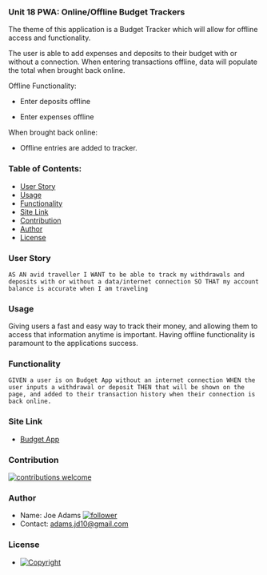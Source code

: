 ### Unit 18 PWA: Online/Offline Budget Trackers

The theme of this application is a Budget Tracker which will allow for offline access and functionality.

The user is able to add expenses and deposits to their budget with or without a connection. When entering transactions offline, data will populate the total when brought back online.

Offline Functionality:

  * Enter deposits offline

  * Enter expenses offline

When brought back online:

  * Offline entries are added to tracker.
   
### Table of Contents:
  - [User Story](#user-story-speech_balloon)
  - [Usage](#usage)
  - [Functionality](#functionality)
  - [Site Link](#site-Link)
  - [Contribution](#contribution-handshake)
  - [Author](#author)
  - [License](#license-trophy)
  
### User Story
``
    AS AN avid traveller
I WANT to be able to track my withdrawals and deposits with or without a data/internet connection
SO THAT my account balance is accurate when I am traveling
``
  
### Usage

Giving users a fast and easy way to track their money, and allowing them to access that information anytime is important. Having offline functionality is paramount to the applications success.

### Functionality
``
GIVEN a user is on Budget App without an internet connection
WHEN the user inputs a withdrawal or deposit
THEN that will be shown on the page, and added to their transaction history when their connection is back online.
``

### Site Link
  * [Budget App](https://sheltered-stream-85992.herokuapp.com/)

### Contribution
 
 [![contributions welcome](https://img.shields.io/badge/contributions-welcome-brightgreen.svg?style=flat)](https://github.com/joeFunction/Budget_Tracker/issues)
  
  
### 	Author 
   - Name: Joe Adams [![follower](https://img.shields.io/github/followers/joefunction?label=follower&style=social)](https://github.com/joeFunction)
   - Contact: adams.jd10@gmail.com 
  
### License
   - [![Copyright](https://img.shields.io/badge/Copyright-Joe-blue)](https://github.com/joeFunction)
  
